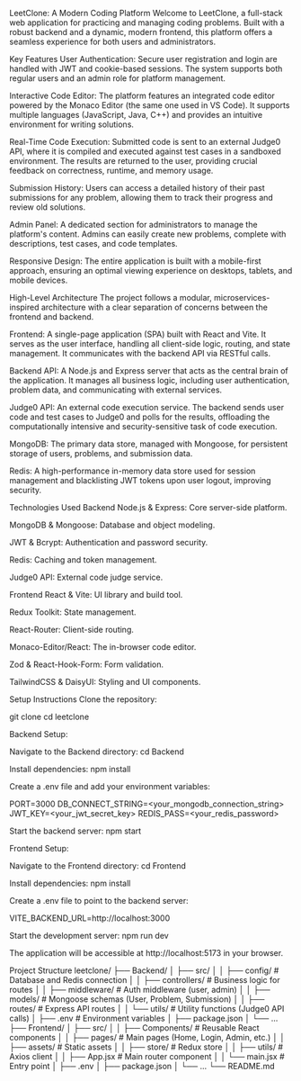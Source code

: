 LeetClone: A Modern Coding Platform
Welcome to LeetClone, a full-stack web application for practicing and managing coding problems. Built with a robust backend and a dynamic, modern frontend, this platform offers a seamless experience for both users and administrators.

Key Features
User Authentication: Secure user registration and login are handled with JWT and cookie-based sessions. The system supports both regular users and an admin role for platform management.

Interactive Code Editor: The platform features an integrated code editor powered by the Monaco Editor (the same one used in VS Code). It supports multiple languages (JavaScript, Java, C++) and provides an intuitive environment for writing solutions.

Real-Time Code Execution: Submitted code is sent to an external Judge0 API, where it is compiled and executed against test cases in a sandboxed environment. The results are returned to the user, providing crucial feedback on correctness, runtime, and memory usage.

Submission History: Users can access a detailed history of their past submissions for any problem, allowing them to track their progress and review old solutions.

Admin Panel: A dedicated section for administrators to manage the platform's content. Admins can easily create new problems, complete with descriptions, test cases, and code templates.

Responsive Design: The entire application is built with a mobile-first approach, ensuring an optimal viewing experience on desktops, tablets, and mobile devices.

High-Level Architecture
The project follows a modular, microservices-inspired architecture with a clear separation of concerns between the frontend and backend.

Frontend: A single-page application (SPA) built with React and Vite. It serves as the user interface, handling all client-side logic, routing, and state management. It communicates with the backend API via RESTful calls.

Backend API: A Node.js and Express server that acts as the central brain of the application. It manages all business logic, including user authentication, problem data, and communicating with external services.

Judge0 API: An external code execution service. The backend sends user code and test cases to Judge0 and polls for the results, offloading the computationally intensive and security-sensitive task of code execution.

MongoDB: The primary data store, managed with Mongoose, for persistent storage of users, problems, and submission data.

Redis: A high-performance in-memory data store used for session management and blacklisting JWT tokens upon user logout, improving security.

Technologies Used
Backend
Node.js & Express: Core server-side platform.

MongoDB & Mongoose: Database and object modeling.

JWT & Bcrypt: Authentication and password security.

Redis: Caching and token management.

Judge0 API: External code judge service.

Frontend
React & Vite: UI library and build tool.

Redux Toolkit: State management.

React-Router: Client-side routing.

Monaco-Editor/React: The in-browser code editor.

Zod & React-Hook-Form: Form validation.

TailwindCSS & DaisyUI: Styling and UI components.

Setup Instructions
Clone the repository:

git clone <repository-url>
cd leetclone

Backend Setup:

Navigate to the Backend directory: cd Backend

Install dependencies: npm install

Create a .env file and add your environment variables:

PORT=3000
DB_CONNECT_STRING=<your_mongodb_connection_string>
JWT_KEY=<your_jwt_secret_key>
REDIS_PASS=<your_redis_password>

Start the backend server: npm start

Frontend Setup:

Navigate to the Frontend directory: cd Frontend

Install dependencies: npm install

Create a .env file to point to the backend server:

VITE_BACKEND_URL=http://localhost:3000

Start the development server: npm run dev

The application will be accessible at http://localhost:5173 in your browser.

Project Structure
leetclone/
├── Backend/
│   ├── src/
│   │   ├── config/              # Database and Redis connection
│   │   ├── controllers/         # Business logic for routes
│   │   ├── middleware/          # Auth middleware (user, admin)
│   │   ├── models/              # Mongoose schemas (User, Problem, Submission)
│   │   ├── routes/              # Express API routes
│   │   └── utils/               # Utility functions (Judge0 API calls)
│   ├── .env                     # Environment variables
│   ├── package.json
│   └── ...
├── Frontend/
│   ├── src/
│   │   ├── Components/          # Reusable React components
│   │   ├── pages/               # Main pages (Home, Login, Admin, etc.)
│   │   ├── assets/              # Static assets
│   │   ├── store/               # Redux store
│   │   ├── utils/               # Axios client
│   │   ├── App.jsx              # Main router component
│   │   └── main.jsx             # Entry point
│   ├── .env
│   ├── package.json
│   └── ...
└── README.md
